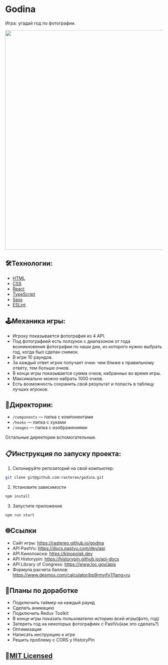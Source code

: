 # Godina

Игра: угадай год по фотографии.

<p align="center"><a href="https://rastereo.github.io/godina/" target="_blank"><img src="https://i.ibb.co/fnyqw61/2023-11-03-015058.jpg" width="700px"></a></p>

## 🛠️Технологии:

- [HTML](https://html.spec.whatwg.org)
- [CSS](https://www.w3.org/Style/CSS)
- [React](https://react.dev/)
- [TypeScript](https://www.typescriptlang.org/)
- [Sass](https://sass-lang.com/)
- [ESLint](https://eslint.org/)

## 🕹️Механика игры:

- Игроку показывается фотография из 4 API.
- Под фотографией есть ползунок с диапазоном от года возникновения
  фотографии по наши дни, из которого нужно выбрать год, когда был сделан
  снимок.
- В игре 10 раундов.
- За каждый ответ игрок получает очки: чем ближе к правильному ответу, тем
  больше очков.
- В конце игры показывается сумма очков, набранных во время игры.
- Максимально можно набрать 1000 очков.
- Есть возможность сохранить свой результат и попасть в таблицу лучших игроков.

## 📂Директории:

- `/components` — папка с компонентами
- `/hooks` — папка с хуками
- `/images` — папка c изображениями

Остальные директории вспомогательные.

## 📋Инструкция по запуску проекта:

1. Склонируйте репозиторий на свой компьютер:

```bash
git clone git@github.com:rastereo/godina.git
```

2. Установите зависимости

```bash
npm install
```

3. Запустите приложение

```bash
npm run start
```

## 🌐Ссылки

- Сайт игры: https://rastereo.github.io/godina
- API PastVu: https://docs.pastvu.com/dev/api
- API Кинопоиска: https://kinopoisk.dev
- API Historypin: https://historypin.github.io/api-docs
- API Library of Congress: https://www.loc.gov/apis
- Формула расчета баллов: https://www.desmos.com/calculator/bp9rmyify1?lang=ru

## 🔨Планы по доработке

- Подключить таймер на каждый раунд
- Сделать анимацию
- Подключить Redux Toolkit
- В конце игры показать пользователю историю всей игры(фото, год)
- Затереть год на некоторых фотографиях с PastVu(как это сделать?)
- Оптимизация
- Написать инструкцию к игре
- Решить проблему с CORS у HistoryPin

## 🧾[MIT Licensed](https://github.com/rastereo/godina/blob/main/LICENSE)